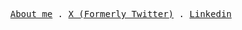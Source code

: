 <p align="center">
  <samp>
    <a href="https://7xmohamed.com/about">About me</a> .
    <a href="https://x.com/7xmohamedd">X (Formerly Twitter)</a> .
    <a href="https://www.linkedin.com/in/7xmohamed">Linkedin</a>
  </samp>
</p>
